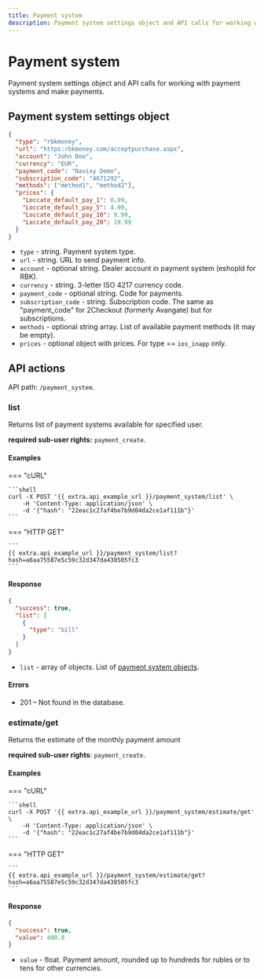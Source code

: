 ```yaml
---
title: Payment system
description: Payment system settings object and API calls for working with payment systems and make payments.
---
```


# Payment system

Payment system settings object and API calls for working with payment systems and make payments.


## Payment system settings object

```json
{
  "type": "rbkmoney",
  "url": "https:rbkmoney.com/acceptpurchase.aspx",
  "account": "John Doe",
  "currency": "EUR",
  "payment_code": "Navixy Demo",
  "subscription_code": "4671292",
  "methods": ["method1", "method2"],
  "prices": {
    "Loccate_default_pay_1": 0.99,
    "Loccate_default_pay_5": 4.99,
    "Loccate_default_pay_10": 9.99,
    "Loccate_default_pay_20": 19.99
  }
}
```

* `type` - string. Payment system type.
* `url` - string. URL to send payment info.
* `account` - optional string. Dealer account in payment system (eshopId for RBK).
* `currency` - string. 3-letter ISO 4217 currency code.
* `payment_code` - optional string. Code for payments.
* `subscription_code` - string. Subscription code. The same as "payment_code" for 2Checkout (formerly Avangate) but for subscriptions.
* `methods` - optional string array. List of available payment methods (it may be empty).
* `prices` - optional object with prices. For type == `ios_inapp` only.


## API actions

API path: `/payment_system`.

### list

Returns list of payment systems available for specified user.

**required sub-user rights:** `payment_create`.

#### Examples

=== "cURL"

    ```shell
    curl -X POST '{{ extra.api_example_url }}/payment_system/list' \
        -H 'Content-Type: application/json' \
        -d '{"hash": "22eac1c27af4be7b9d04da2ce1af111b"}'
    ```

=== "HTTP GET"

    ```
    {{ extra.api_example_url }}/payment_system/list?hash=a6aa75587e5c59c32d347da438505fc3
    ```

#### Response

```json
{
  "success": true,
  "list": [
    {
      "type": "bill"
    }
  ]
}
```

* `list` - array of objects. List of [payment system objects](#payment-system-settings-object).

#### Errors

* 201 – Not found in the database.


### estimate/get

Returns the estimate of the monthly payment amount

**required sub-user rights**: `payment_create`.

#### Examples

=== "cURL"

    ```shell
    curl -X POST '{{ extra.api_example_url }}/payment_system/estimate/get' \
        -H 'Content-Type: application/json' \
        -d '{"hash": "22eac1c27af4be7b9d04da2ce1af111b"}'
    ```

=== "HTTP GET"

    ```
    {{ extra.api_example_url }}/payment_system/estimate/get?hash=a6aa75587e5c59c32d347da438505fc3
    ```

#### Response

```json
{
  "success": true,
  "value": 400.0
}
```

* `value` - float. Payment amount, rounded up to hundreds for rubles or to tens for other currencies.

